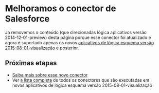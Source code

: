 <properties
   pageTitle="Utilizando o conector de Salesforce nos aplicativos de lógica | Serviço de aplicativo do Microsoft Azure"
   description="Como criar e configurar o aplicativo de conector de Salesforce ou API e usá-lo em um aplicativo de lógica no serviço de aplicativo do Azure"
   services="logic-apps"
   documentationCenter=".net,nodejs,java"
   authors="msftman"
   manager="erikre"
   editor=""/>

<tags
   ms.service="logic-apps"
   ms.devlang="multiple"
   ms.topic="article"
   ms.tgt_pltfrm="na"
   ms.workload="integration"
   ms.date="04/19/2016"
   ms.author="deonhe"/>


# <a name="weve-improved-the-salesforce-connector"></a>Melhoramos o conector de Salesforce 

Já removemos o conteúdo (que direcionadas lógica aplicativos versão 2014-12-01-preview) desta página porque esse conector foi atualizado e agora é suportado apenas os novos [aplicativos de lógica esquema versão 2015-08-01-visualização](./app-service-logic-schema-2015-08-01.md) e posterior. 


## <a name="next-steps"></a>Próximas etapas    

- [Saiba mais sobre esse novo conector](../connectors/connectors-create-api-salesforce.md)
- Ver [a lista completa](../connectors/apis-list.md) de todos os conectores que são executadas em novos aplicativos de lógica esquema versão 2015-08-01-visualização  